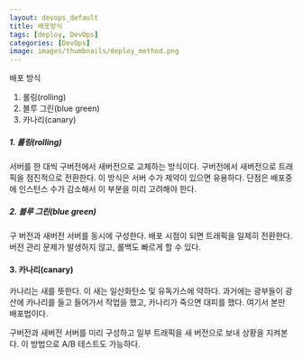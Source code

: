 ```yaml
---
layout: devops_default
title: 배포방식
tags: [deploy, DevOps]
categories: [DevOps]
image: images/thumbnails/deploy_method.png
---
```


배포 방식

1. 롤링(rolling)
2. 블루 그린(blue green) 
3. 카나리(canary)



##### 1. 롤링(rolling)

서버를 한 대씩 구버전에서 새버전으로 교체하는 방식이다. 구버전에서 새버전으로 트래픽을 점진적으로 전환한다. 이 방식은 서버 수가 제약이 있으면 유용하다. 단점은 배포중에 인스턴스 수가 감소해서 이 부분을 미리 고려해야 한다. 



##### 2. 블루 그린(blue green)

구 버전과 새버전 서버를 동시에 구성한다. 배포 시점이 되면 트래픽을 일제히 전환한다. 버전 관리 문제가 발생하지 않고, 롤백도 빠르게 할 수 있다.



#### 3. 카나리(canary)

카나리는 새를 뜻한다. 이 새는 일산화탄소 및 유독가스에 약하다. 과거에는 광부들이 광산에 카나리를 들고 들어가서 작업을 했고, 카나리가 죽으면 대피를 했다. 여기서 본딴 배포법이다.

구버전과 새버전 서버를 미리 구성하고 일부 트래픽을 새 버전으로 보내 상황을 지켜본다. 이 방법으로 A/B 테스트도 가능하다. 



